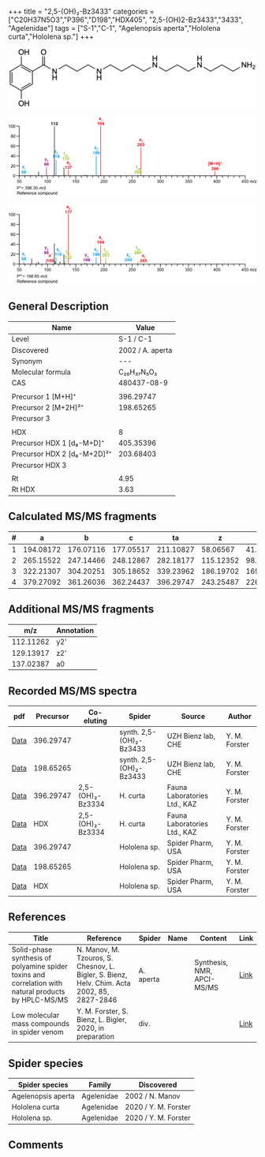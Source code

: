 +++
title = "2,5-(OH)₂-Bz3433"
categories = ["C20H37N5O3","P396","D198","HDX405",
"2,5-(OH)2-Bz3433","3433",
"Agelenidae"]
tags = ["S-1","C-1",
"Agelenopsis aperta","Hololena curta","Hololena sp."]
+++

![](/img/2-5-OH2-Bz3433.png)

![](/img_MSMS/396_2-5-OH2-Bz3433.png?classes=border)

![](/img_MSMS/396_2-5-OH2-Bz3433_2.png?classes=border)

## General Description

| Name                        | Value            |
|-----------------------------|------------------|
| Level                       | S-1 / C-1                |
| Discovered                  | 2002 / A. aperta |
| Synonym                     | ---              |
| Molecular formula           | C₂₀H₃₇N₅O₃       |
| CAS                         | 480437-08-9      |
|                             |                  |
| Precursor 1 [M+H]⁺          | 396.29747        |
| Precursor 2 [M+2H]²⁺        | 198.65265        |
| Precursor 3                 |                  |
|                             |                  |
| HDX                         | 8                |
| Precursor HDX 1 [d₈-M+D]⁺   | 405.35396        |
| Precursor HDX 2 [d₈-M+2D]²⁺ | 203.68403        |
| Precursor HDX 3             |                  |
|                             |                  |
| Rt                          | 4.95             |
| Rt HDX                      | 3.63                 |

## Calculated MS/MS fragments

| # | a         | b         | c         | ta        | z         | y         | tz        |
|---|-----------|-----------|-----------|-----------|-----------|-----------|-----------|
| 1 | 194.08172 | 176.07116 | 177.05517 | 211.10827 | 58.06567  | 41.03912  | 75.09222  |
| 2 | 265.15522 | 247.14466 | 248.12867 | 282.18177 | 115.12352 | 98.09697  | 132.15007 |
| 3 | 322.21307 | 304.20251 | 305.18652 | 339.23962 | 186.19702 | 169.17047 | 203.22357 |
| 4 | 379.27092 | 361.26036 | 362.24437 | 396.29747 | 243.25487 | 226.22832 | 260.28142 |

## Additional MS/MS fragments

| m/z       | Annotation |
|-----------|------------|
| 112.11262 | y2'        |
| 129.13917 | z2'        |
| 137.02387 | a0         |

## Recorded MS/MS spectra

| pdf                                        | Precursor | Co-eluting | Spider                  | Source             | Author        |
|--------------------------------------------|-----------|------------|-------------------------|--------------------|---------------|
| [Data](/pdf/396_2-5-OH2-Bz3433_4-95.pdf)   | 396.29747 |            | synth. 2,5-(OH)₂-Bz3433 | UZH Bienz lab, CHE | Y. M. Forster |
| [Data](/pdf/396_2-5-OH2-Bz3433_4-95_2.pdf) | 198.65265 |            | synth. 2,5-(OH)₂-Bz3433 | UZH Bienz lab, CHE | Y. M. Forster |
| [Data](/pdf/H-curta/396_2-5-OH2-Bz3433_2-5-OH2-Bz3334_Hc.pdf) | 396.29747 | 2,5-(OH)₂-Bz3334          | H. curta | Fauna Laboratories Ltd., KAZ | Y. M. Forster |
| [Data](/pdf/H-curta/396_2-5-OH2-Bz3433_Hc_HDX.pdf) | HDX | 2,5-(OH)₂-Bz3334           | H. curta | Fauna Laboratories Ltd., KAZ | Y. M. Forster |
| [Data](/pdf/Hololena-sp/396_2-5-OH2-Bz3433_Ho-sp.pdf) | 396.29747 |           | Hololena sp. | Spider Pharm, USA | Y. M. Forster |
| [Data](/pdf/Hololena-sp/396_2-5-OH2-Bz3433_Ho-sp_2.pdf) | 198.65265 |           | Hololena sp. | Spider Pharm, USA | Y. M. Forster |
| [Data](/pdf/Hololena-sp/396_2-5-OH2-Bz3433_Ho-sp_HDX.pdf) | HDX |           | Hololena sp. | Spider Pharm, USA | Y. M. Forster |

## References

| Title                                                                                                | Reference                                                                                   | Spider    | Name | Content                    | Link                                              |
|------------------------------------------------------------------------------------------------------|---------------------------------------------------------------------------------------------|-----------|------|----------------------------|---------------------------------------------------|
| Solid-phase synthesis of polyamine spider toxins and correlation with natural products by HPLC-MS/MS | N. Manov, M. Tzouros, S. Chesnov, L. Bigler, S. Bienz, Helv. Chim. Acta 2002, 85, 2827-2846 | A. aperta |      | Synthesis, NMR, APCI-MS/MS | [Link](https://onlinelibrary.wiley.com/doi/abs/10.1002/1522-2675%28200209%2985%3A9%3C2827%3A%3AAID-HLCA2827%3E3.0.CO%3B2-5) |
| Low molecular mass compounds in spider venom      | Y. M. Forster, S. Bienz, L. Bigler, 2020, in preparation          | div.       |   |   | [Link](unknown) |

## Spider species

| Spider species     | Family     | Discovered      |
|--------------------|------------|-----------------|
| Agelenopsis aperta | Agelenidae | 2002 / N. Manov |
| Hololena curta | Agelenidae | 2020 / Y. M. Forster |
| Hololena sp. | Agelenidae | 2020 / Y. M. Forster |

## Comments